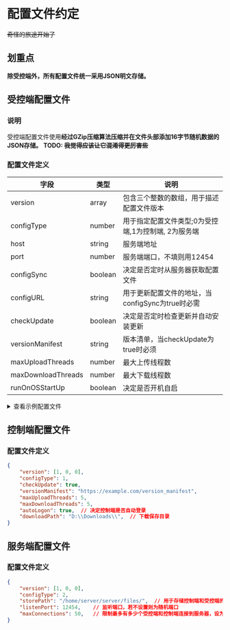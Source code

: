 # 配置文件约定

~~奇怪的旅途开始了~~

## 划重点

**除受控端外，所有配置文件统一采用JSON明文存储。**

## 受控端配置文件

### 说明

受控端配置文件使用**经过GZip压缩算法压缩并在文件头部添加16字节随机数据的JSON存储。**
**TODO: ~~我觉得应该让它混淆得更厉害些~~**

### 配置文件定义

|字段               |类型   |说明                                                  |
|-------------------|-------|---------------------------                           |
|version            |array  |包含三个整数的数组，用于描述配置文件版本               |
|configType         |number |用于指定配置文件类型;0为受控端,1为控制端, 2为服务端    |
|host               |string |服务端地址                                            |
|port               |number |服务端端口，不填则用12454                             |
|configSync         |boolean|决定是否定时从服务器获取配置文件                       |
|configURL          |string |用于更新配置文件的地址，当configSync为true时必需       |
|checkUpdate        |boolean|决定是否定时检查更新并自动安装更新                     |
|versionManifest    |string |版本清单，当checkUpdate为true时必须                   |
|maxUploadThreads   |number |最大上传线程数                                        |
|maxDownloadThreads |number |最大下载线程数                                        |
|runOnOSStartUp     |boolean|决定是否开机自启                                      |

<details>
<summary>查看示例配置文件</summary>

```json
{
    "version": [1, 0, 0],
    "configType": 0,
    "host": "127.0.0.1",
    "port": 12454,
    "configSync": true,
    "configURL": "https://example.com/config",
    "checkUpdate": true,
    "versionManifest": "https://example.com/version_manifest",
    "maxUploadThreads": 5,
    "maxDownloadThreads": 5,
    "runOnOSStartUp": true,
}
```

</details>

## 控制端配置文件

### 配置文件定义

```json
{
    "version": [1, 0, 0],
    "configType": 1,
    "checkUpdate": true,
    "versionManifest": "https://example.com/version_manifest",
    "maxUploadThreads": 5,
    "maxDownloadThreads": 5,
    "autoLogon": true,  // 决定控制端是否自动登录
    "downloadPath": "D:\\Downloads\\",  // 下载保存目录
}
```

## 服务端配置文件

### 配置文件定义

```json
{
    "version": [1, 0, 0],
    "configType": 2,
    "storePath": "/home/server/server/files/",  // 用于存储控制端和受控端的交换文件
    "listenPort": 12454,    // 监听端口，若不设置则为随机端口
    "maxConnections": 50,   // 限制最多有多少个受控端和控制端连接到服务器，设为0则不限制
}
```

